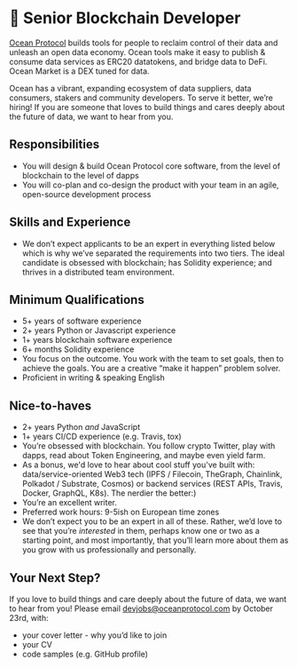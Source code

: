 # 🐬 Senior Blockchain Developer
[Ocean Protocol](https://www.oceanprotocol.com) builds tools for people to reclaim control of their data and unleash an open data economy. Ocean tools make it easy to publish & consume data services as ERC20 datatokens, and bridge data to DeFi. Ocean Market is a DEX tuned for data.

Ocean has a vibrant, expanding ecosystem of data suppliers, data consumers, stakers and community developers. To serve it better, we’re hiring! If you are someone that loves to build things and cares deeply about the future of data, we want to hear from you.

## Responsibilities
* You will design & build Ocean Protocol core software, from the level of blockchain to the level of dapps
* You will co-plan and co-design the product with your team in an agile, open-source development process

## Skills and Experience 
* We don’t expect applicants to be an expert in everything listed below which is why we’ve separated the requirements into two tiers. The ideal candidate is obsessed with blockchain; has Solidity experience; and thrives in a distributed team environment. 

## Minimum Qualifications
* 5+ years of software experience
* 2+ years Python or Javascript experience 
* 1+ years blockchain software experience
* 6+ months Solidity experience
* You focus on the outcome. You work with the team to set goals, then to achieve the goals. You are a creative “make it happen” problem solver. 
* Proficient in writing & speaking English

## Nice-to-haves
* 2+ years Python *and* JavaScript
* 1+ years CI/CD experience (e.g. Travis, tox)
* You’re obsessed with blockchain. You follow crypto Twitter, play with dapps, read about Token Engineering, and maybe even yield farm. 
* As a bonus, we'd love to hear about cool stuff you've built with: data/service-oriented Web3 tech (IPFS / Filecoin, TheGraph, Chainlink, Polkadot / Substrate, Cosmos) or backend services (REST APIs, Travis, Docker, GraphQL, K8s). The nerdier the better:)
* You’re an excellent writer.
* Preferred work hours: 9-5ish on European time zones 
* We don’t expect you to be an expert in all of these. Rather, we’d love to see that you’re *interested* in them, perhaps know one or two as a starting point, and most importantly, that you’ll learn more about them as you grow with us professionally and personally.

## Your Next Step?
If you love to build things and care deeply about the future of data, we want to hear from you! Please email [devjobs@oceanprotocol.com](mailto:devjobs@oceanprotocol.com) by October 23rd, with:
* your cover letter - why you’d like to join
* your CV
* code samples (e.g. GitHub profile)
